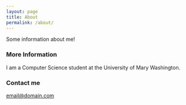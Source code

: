 ```yaml
---
layout: page
title: About
permalink: /about/
---
```


Some information about me!

### More Information

I am a Computer Science student at the University of Mary Washington. 

### Contact me

[email@domain.com](mailto:email@domain.com)
